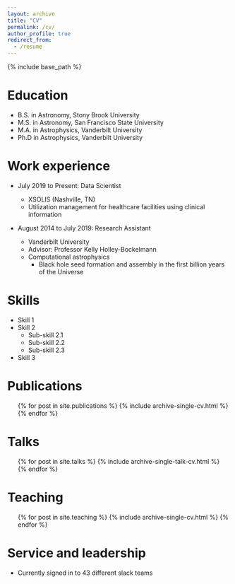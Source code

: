 ```yaml
---
layout: archive
title: "CV"
permalink: /cv/
author_profile: true
redirect_from:
  - /resume
---
```


{% include base_path %}

Education
======
* B.S. in Astronomy, Stony Brook University
* M.S. in Astronomy, San Francisco State University
* M.A. in Astrophysics, Vanderbilt University
* Ph.D in Astrophysics, Vanderbilt University

Work experience
======
* July 2019 to Present: Data Scientist
  * XSOLIS (Nashville, TN)
  * Utilization management for healthcare facilities using clinical information

* August 2014 to July 2019: Research Assistant
  * Vanderbilt University
  * Advisor: Professor Kelly Holley-Bockelmann
  * Computational astrophysics
    * Black hole seed formation and assembly in the first billion years of the Universe
  
Skills
======
* Skill 1
* Skill 2
  * Sub-skill 2.1
  * Sub-skill 2.2
  * Sub-skill 2.3
* Skill 3

Publications
======
  <ul>{% for post in site.publications %}
    {% include archive-single-cv.html %}
  {% endfor %}</ul>
  
Talks
======
  <ul>{% for post in site.talks %}
    {% include archive-single-talk-cv.html %}
  {% endfor %}</ul>
  
Teaching
======
  <ul>{% for post in site.teaching %}
    {% include archive-single-cv.html %}
  {% endfor %}</ul>
  
Service and leadership
======
* Currently signed in to 43 different slack teams
